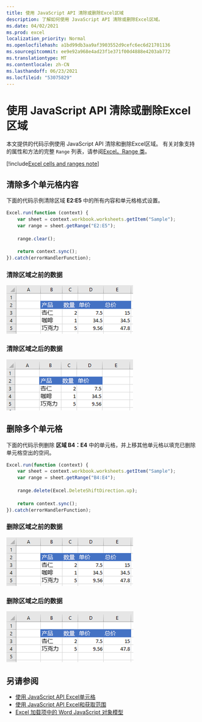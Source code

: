 ```yaml
---
title: 使用 JavaScript API 清除或删除Excel区域
description: 了解如何使用 JavaScript API 清除或删除Excel区域。
ms.date: 04/02/2021
ms.prod: excel
localization_priority: Normal
ms.openlocfilehash: a1bd99db3aa9af3903552d9cefc6ec6d21701136
ms.sourcegitcommit: ee9e92a968e4ad23f1e371f00d4888e4203ab772
ms.translationtype: MT
ms.contentlocale: zh-CN
ms.lasthandoff: 06/23/2021
ms.locfileid: "53075829"
---
```

# <a name="clear-or-delete-ranges-using-the-excel-javascript-api"></a>使用 JavaScript API 清除或删除Excel区域

本文提供的代码示例使用 JavaScript API 清除和删除Excel区域。 有关对象支持的属性和方法的完整 `Range` 列表，请参阅[Excel。Range 类](/javascript/api/excel/excel.range)。

[!include[Excel cells and ranges note](../includes/note-excel-cells-and-ranges.md)]

## <a name="clear-a-range-of-cells"></a>清除多个单元格内容

下面的代码示例清除区域 **E2:E5** 中的所有内容和单元格格式设置。  

```js
Excel.run(function (context) {
    var sheet = context.workbook.worksheets.getItem("Sample");
    var range = sheet.getRange("E2:E5");

    range.clear();

    return context.sync();
}).catch(errorHandlerFunction);
```

### <a name="data-before-range-is-cleared"></a>清除区域之前的数据

![清除Excel之前的数据。](../images/excel-ranges-start.png)

### <a name="data-after-range-is-cleared"></a>清除区域之后的数据

![清除区域Excel中数据。](../images/excel-ranges-after-clear.png)

## <a name="delete-a-range-of-cells"></a>删除多个单元格

下面的代码示例删除 **区域 B4：E4** 中的单元格，并上移其他单元格以填充已删除单元格空出的空间。

```js
Excel.run(function (context) {
    var sheet = context.workbook.worksheets.getItem("Sample");
    var range = sheet.getRange("B4:E4");

    range.delete(Excel.DeleteShiftDirection.up);

    return context.sync();
}).catch(errorHandlerFunction);
```

### <a name="data-before-range-is-deleted"></a>删除区域之前的数据

![删除Excel之前的数据。](../images/excel-ranges-start.png)

### <a name="data-after-range-is-deleted"></a>删除区域之后的数据

![删除Excel区域之后的数据。](../images/excel-ranges-after-delete.png)


## <a name="see-also"></a>另请参阅

- [使用 JavaScript API Excel单元格](excel-add-ins-cells.md)
- [使用 JavaScript API Excel和获取范围](excel-add-ins-ranges-set-get.md)
- [Excel 加载项中的 Word JavaScript 对象模型](excel-add-ins-core-concepts.md)
